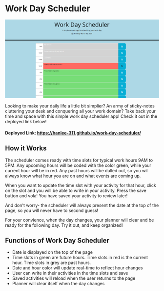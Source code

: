 # Work Day Scheduler
![An example of the work day scheduler](./Assets/daily-planner-example.png)

Looking to make your daily life a little bit simplier? An army of sticky-notes cluttering your desk and conquering all your work domain? Take back your time and space with this simple work day scheduler app! Check it out in the deployed link below!

#### Deployed Link: https://hanlee-311.github.io/work-day-scheduler/

## How it Works

The scheduler comes ready with time slots for typical work hours 9AM to 5PM. Any upcoming hours will be coded with the color green, while your current hour will be in red. Any past hours will be dulled out, so you wil always know what hour you are on and what events are coming up. 

When you want to update the time slot with your activity for that hour, click on the slot and you will be able to write in your activity. Press the save button and vola! You have saved your activity to review later!

And don't worry- the scheduler will always present the date at the top of the page, so you will never have to second guess!

For your convience, when the day changes, your planner will clear and be ready for the following day. Try it out, and keep organized!

## Functions of Work Day Scheduler
- Date is displayed on the top of the page 
- Time slots in green are future hours. Time slots in red is the current hour. Time slots in grey are past hours. 
- Date and hour color will update real-time to reflect hour changes 
- User can write in their activities in the time slots and save
- Saved activities will reload when the user returns to the page
- Planner will clear itself when the day changes






